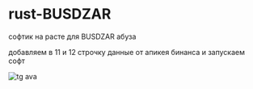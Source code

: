 # rust-BUSDZAR
софтик на расте для BUSDZAR абуза

добавляем в 11 и 12 строчку данные от апикея бинанса и запускаем софт

![tg ava](https://user-images.githubusercontent.com/102196172/204140956-60784aa7-01b7-43e9-a93c-2fb7a12eeff0.jpg)
